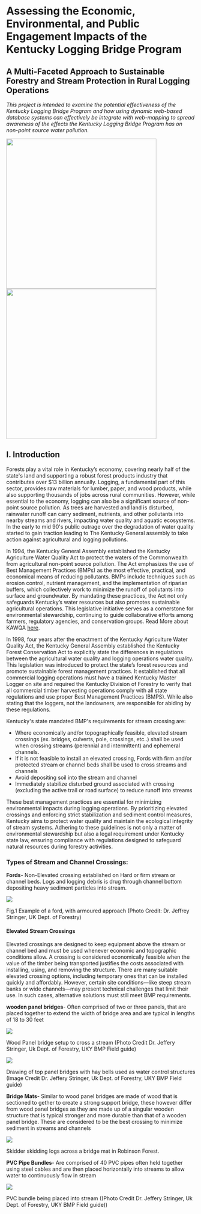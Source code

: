 # Assessing the Economic, Environmental, and Public Engagement Impacts of the Kentucky Logging Bridge Program
## A Multi-Faceted Approach to Sustainable Forestry and Stream Protection in Rural Logging Operations

*This project is intended to examine the potential effectiveness of the Kentucky Logging Bridge Program and how using dynamic web-based database systems can effectively be integrate with web-mapping to spread awareness of the effects the Kentucky Logging Bridge Program has on non-point source water pollution.*


<img src="graphics\finallogotan.png" width="400"> <img src="graphics\Kmllogo_color_2014 wo background-2.png" width="400">

## I. Introduction 

<p>Forests play a vital role in Kentucky’s economy, covering nearly half of the state's land and supporting a robust forest products industry that contributes over $13 billion annually. Logging, a fundamental part of this sector, provides raw materials for lumber, paper, and wood products, while also supporting thousands of jobs across rural communities. However, while essential to the economy, logging can also be a significant source of non-point source pollution. As trees are harvested and land is disturbed, rainwater runoff can carry sediment, nutrients, and other pollutants into nearby streams and rivers, impacting water quality and aquatic ecosystems. In the early to mid 90's public outrage over the degradation of water quality started to gain traction leading to The Kentucky General assembly to take action against agricultural and logging pollutions.</p>

<p>In 1994, the Kentucky General Assembly established the Kentucky Agriculture Water Quality Act to protect the waters of the Commonwealth from agricultural non-point source pollution. The Act emphasizes the use of Best Management Practices (BMPs) as the most effective, practical, and economical means of reducing pollutants. BMPs include techniques such as erosion control, nutrient management, and the implementation of riparian buffers, which collectively work to minimize the runoff of pollutants into surface and groundwater. By mandating these practices, the Act not only safeguards Kentucky’s water resources but also promotes sustainable agricultural operations. This legislative initiative serves as a cornerstone for environmental stewardship, continuing to guide collaborative efforts among farmers, regulatory agencies, and conservation groups. Read More about KAWQA <a href="https://dep.gateway.ky.gov/eForms/Account/Home.aspx">here</a>.</p>

<p>In 1998, four years after the enactment of the Kentucky Agriculture Water Quality Act, the Kentucky General Assembly established the Kentucky Forest Conservation Act to explicitly state the differences in regulations between the agricultural water quality  and logging operations water quality. This legislation was introduced to protect the state’s forest resources and promote sustainable forest management practices. It established that all commercial logging operations must have a trained Kentucky Master Logger on site and required the Kentucky Division of Forestry to verify that all commercial timber harvesting operations comply with all state regulations and use proper Best Management Practices (BMPS). While also stating that the loggers, not the landowners, are responsible for abiding by these regulations. <a ></p>

<p>Kentucky's state mandated BMP's requirements for stream crossing are:
<ul>
    <li>Where economically and/or topographically feasible, elevated stream crossings (ex. bridges, culverts, pole, crossings, etc..) shall be used when crossing streams (perennial and intermittent) and ephemeral channels.</li>
    <li>If it is not feasible to install an elevated crossing, Fords with firm and/or protected stream or channel beds shall be used to cross streams and channels</li>
    <li>Avoid depositing soil into the stream and channel</li>
    <li>Immediately stabilize disturbed ground associated with crossing (excluding the active trail or road surface) to reduce runoff into streams</li>
</ul>
These best management practices are essential for minimizing environmental impacts during logging operations. By prioritizing elevated crossings and enforcing strict stabilization and sediment control measures, Kentucky aims to protect water quality and maintain the ecological integrity of stream systems. Adhering to these guidelines is not only a matter of environmental stewardship but also a legal requirement under Kentucky state law, ensuring compliance with regulations designed to safeguard natural resources during forestry activities.
</p>

### Types of Stream and Channel Crossings:

<p><b>Fords</b>- Non-Elevated crossing established on Hard or firm stream or channel beds. Logs and logging debris is drug through channel bottom depositing heavy sediment particles into stream.</p>

<img src="images\grvlrdnobrdg0.png"><figcaption>Fig.1 Example of a ford, with armoured approach (Photo Credit: Dr. Jeffrey Stringer, UK Dept. of Forestry)</figcaption>

#### Elevated Stream Crossings

<p>Elevated crossings are designed to keep equipment above the stream or channel bed and must be used whenever economic and topographic conditions allow. A crossing is considered economically feasible when the value of the timber being transported justifies the costs associated with installing, using, and removing the structure. There are many suitable elevated crossing options, including temporary ones that can be installed quickly and affordably. However, certain site conditions—like steep stream banks or wide channels—may present technical challenges that limit their use. In such cases, alternative solutions must still meet BMP requirements.</p>

<p><b>wooden panel bridges</b>- Often comprised of two or three panels, that are placed together to extend the width of bridge area and are typical in lengths of 18 to 30 feet</p>

<img src="images\topimagWoodPanel.png"><figcaption>Wood Panel bridge setup to cross a stream (Photo Credit Dr. Jeffery Stringer, Uk Dept. of Forestry, UKY BMP Field guide)</figcaption>

<img src="images\bridgetop.png"><figcaption>Drawing of top panel bridges with hay bells used as water control structures (Image Credit Dr. Jeffery Stringer, Uk Dept. of Forestry, UKY BMP Field guide)</figcaption>

<p><b>Bridge Mats</b>- Similar to wood panel bridges are made of wood that is sectioned to gether to create a strong support bridge, these however differ from wood panel bridges as they are made up of a singular wooden structure that is typical stronger and more durable than that of a wooden panel bridge. These are considered to be the best crossing to minimize sediment in streams and channels</p>

<img src="images\streamcrossingstudy_reeves_rf_2007_027.JPG"><figcaption>Skidder skidding logs across a bridge mat in Robinson Forest.</figcaption>

<p><b>PVC Pipe Bundles</b>- Are comprised of 40 PVC pipes often held together using steel cables and are then placed horizontally into streams to allow water to continuously flow in stream</p>

<img src="images\PVCBundle.png"><figcaption>PVC bundle being placed into stream ((Photo Credit Dr. Jeffery Stringer, Uk Dept. of Forestry, UKY BMP Field guide))</figcaption>

